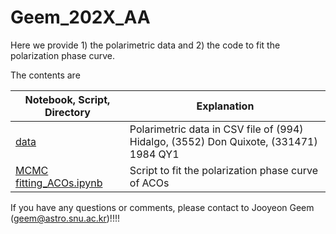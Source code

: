 # Geem_202X_AA

Here we provide 1) the polarimetric data and 2) the code to fit the polarization phase curve.

The contents are

| Notebook, Script, Directory                                  | Explanation                                                  |
| ------------------------------------------------------------ | ------------------------------------------------------------ |
| [data](https://github.com/Geemjy/Geem-_202X_AA/tree/main/data) | Polarimetric data in CSV file of (994) Hidalgo, (3552) Don Quixote, (331471) 1984 QY1 |
|[MCMC fitting_ACOs.ipynb](https://github.com/Geemjy/Geem-_202X_AA/blob/main/MCMC%20fitting_ACOs.ipynb)|Script to fit the polarization phase curve of ACOs| 



If you have any questions or comments, please contact to Jooyeon Geem (geem@astro.snu.ac.kr)!!!!
